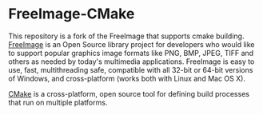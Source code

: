 # FreeImage-CMake
This repository is a fork of the FreeImage that supports cmake building.
[FreeImage](https://freeimage.sourceforge.io/) is an Open Source library project for developers who would like to support popular graphics image formats like PNG, BMP, JPEG, TIFF and others as needed by today's multimedia applications. FreeImage is easy to use, fast, multithreading safe, compatible with all 32-bit or 64-bit versions of Windows, and cross-platform (works both with Linux and Mac OS X).

[CMake](https://cmake.org/) is a cross-platform, open source tool for defining build processes that run on multiple platforms. 
